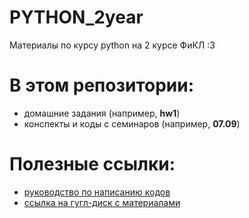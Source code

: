  # PYTHON_2year
Материалы по курсу python на 2 курсе ФиКЛ :3
 
В этом репозитории:  
========

+ домашние задания (например, **hw1**)
+ конспекты и коды с семинаров (например, **07.09**)

Полезные ссылки: 
================

+ [руководство по написанию кодов](https://pythonworld.ru/osnovy/pep-8-rukovodstvo-po-napisaniyu-koda-na-python.html#id12)
+ [ссылка на гугл-диск с материалами](https://drive.google.com/drive/u/0/folders/1P3Xb_SlWsOSkw_2I2VuSb_wuo0j-F2dF)
